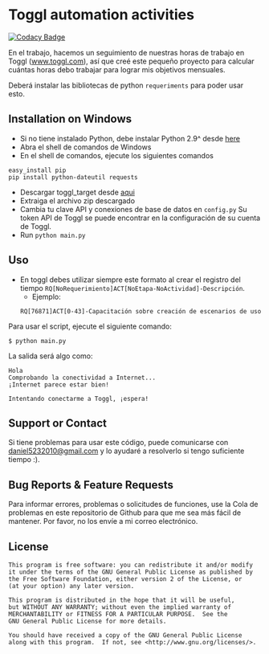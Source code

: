 Toggl automation activities
===========================
[![Codacy Badge](https://public-assets.toggl.com/b/static/170105782f890706f19f7ebc2cde9c59/a14e0/icon-toggltrack.png)](www.toggl.com)

En el trabajo, hacemos un seguimiento de nuestras horas de trabajo en Toggl (www.toggl.com), así que creé este pequeño proyecto para calcular cuántas horas debo trabajar para lograr mis objetivos mensuales.

Deberá instalar las bibliotecas de python `requeriments` para poder usar esto.

Installation on Windows
-----------------------

* Si no tiene instalado Python, debe instalar Python 2.9^ desde [here]([https://www.python.org/downloads/windows/])
* Abra el shell de comandos de Windows
* En el shell de comandos, ejecute los siguientes comandos

```
easy_install pip
pip install python-dateutil requests
```

* Descargar toggl_target desde [aqui](https://github.com/mos3abof/toggl_target/archive/master.zip)
* Extraiga el archivo zip descargado
* Cambia tu clave API y conexiones de base de datos en `config.py` Su token API de Toggl se puede encontrar en la configuración de su cuenta de Toggl.
* Run `python main.py`

Uso
-----
* En toggl debes utilizar siempre este formato al crear el registro del tiempo `RQ[NoRequerimiento]ACT[NoEtapa-NoActividad]-Descripción`.
  * Ejemplo:
  ```
  RQ[76871]ACT[0-43]-Capacitación sobre creación de escenarios de uso
  ```
Para usar el script, ejecute el siguiente comando:
```
$ python main.py
```
La salida será algo como:
```
Hola
Comprobando la conectividad a Internet...
¡Internet parece estar bien!

Intentando conectarme a Toggl, ¡espera!

```
Support or Contact
------------------
Si tiene problemas para usar este código, puede comunicarse con daniel5232010@gmail.com y lo ayudaré a resolverlo si tengo suficiente tiempo :).


Bug Reports & Feature Requests
------------------------------

Para informar errores, problemas o solicitudes de funciones, use la Cola de problemas en este repositorio de Github para que me sea más fácil de mantener. Por favor, no los envíe a mi correo electrónico.



License
-------

```
This program is free software: you can redistribute it and/or modify
it under the terms of the GNU General Public License as published by
the Free Software Foundation, either version 2 of the License, or
(at your option) any later version.

This program is distributed in the hope that it will be useful,
but WITHOUT ANY WARRANTY; without even the implied warranty of
MERCHANTABILITY or FITNESS FOR A PARTICULAR PURPOSE.  See the
GNU General Public License for more details.

You should have received a copy of the GNU General Public License
along with this program.  If not, see <http://www.gnu.org/licenses/>.
```
